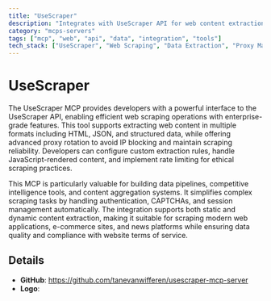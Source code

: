 ```yaml
---
title: "UseScraper"
description: "Integrates with UseScraper API for web content extraction with advanced proxy support and custom data parsing capabilities."
category: "mcps-servers"
tags: ["mcp", "web", "api", "data", "integration", "tools"]
tech_stack: ["UseScraper", "Web Scraping", "Data Extraction", "Proxy Management", "API Integration"]
---
```


# UseScraper

The UseScraper MCP provides developers with a powerful interface to the UseScraper API, enabling efficient web scraping operations with enterprise-grade features. This tool supports extracting web content in multiple formats including HTML, JSON, and structured data, while offering advanced proxy rotation to avoid IP blocking and maintain scraping reliability. Developers can configure custom extraction rules, handle JavaScript-rendered content, and implement rate limiting for ethical scraping practices.

This MCP is particularly valuable for building data pipelines, competitive intelligence tools, and content aggregation systems. It simplifies complex scraping tasks by handling authentication, CAPTCHAs, and session management automatically. The integration supports both static and dynamic content extraction, making it suitable for scraping modern web applications, e-commerce sites, and news platforms while ensuring data quality and compliance with website terms of service.

## Details

- **GitHub**: https://github.com/tanevanwifferen/usescraper-mcp-server
- **Logo**: 
